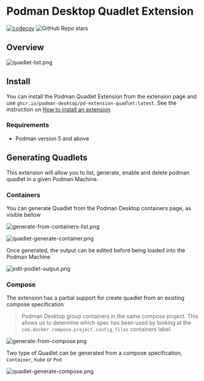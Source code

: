 # Podman Desktop Quadlet Extension

[![codecov](https://codecov.io/github/podman-desktop/extension-podman-quadlet/graph/badge.svg?token=P885ZCDJA7)](https://codecov.io/github/podman-desktop/extension-podman-quadlet)
![GitHub Repo stars](https://img.shields.io/github/stars/podman-desktop/extension-podman-quadlet?link=https%3A%2F%2Fgithub.com%2Fpodman-desktop%2Fextension-podman-quadlet)

## Overview

![quadlet-list.png](https://github.com/podman-desktop/extension-podman-quadlet/raw/main/images/quadlet-list.png)


## Install

You can install the Podman Quadlet Extension from the extension page and use `ghcr.io/podman-desktop/pd-extension-quadlet:latest`. See the instruction on [How to install an extension](https://podman-desktop.io/docs/extensions/install)

### Requirements

- Podman version 5 and above

## Generating Quadlets

This extension will allow you to list, generate, enable and delete podman quadlet in a given Podman Machine.

### Containers

You can generate Quadlet from the Podman Desktop containers page, as visible bellow

![generate-from-containers-list.png](https://github.com/podman-desktop/extension-podman-quadlet/raw/main/images/generate-from-containers-list.png)

![quadlet-generate-container.png](https://github.com/podman-desktop/extension-podman-quadlet/raw/main/images/quadlet-generate-container.png)

Once generated, the output can be edited before being loaded into the Podman Machine

![edit-podlet-output.png](https://github.com/podman-desktop/extension-podman-quadlet/raw/main/images/edit-podlet-output.png)

### Compose

The extension has a partial support for create quadlet from an existing compose specification

> Podman Desktop group containers in the same compose project. 
> This allows us to determine which spec has been used by looking at the `com.docker.compose.project.config_files` containers label

![generate-from-compose.png](https://github.com/podman-desktop/extension-podman-quadlet/raw/main/images/generate-from-compose.png)

Two type of Quadlet can be generated from a compose specification, `Container`, `Kube` or `Pod`

![quadlet-generate-compose.png](https://github.com/podman-desktop/extension-podman-quadlet/raw/main/images/quadlet-generate-compose.png)

